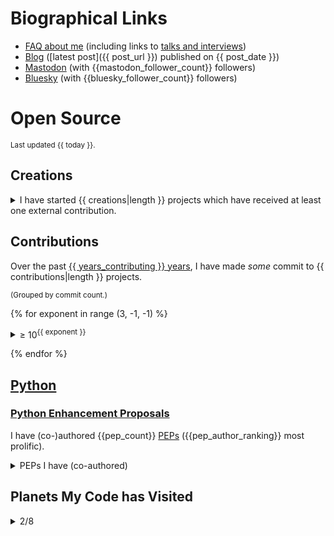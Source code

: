 # Biographical Links
- [FAQ about me](https://opensource.snarky.ca/About+Me/Frequently+Asked+Questions) (including links to [talks and interviews](https://opensource.snarky.ca/About+Me/Appearances))
- [Blog](https://snarky.ca) ([latest post]({{ post_url }}) published on {{ post_date }})
- [Mastodon](https://fosstodon.org/@brettcannon) (with {{mastodon_follower_count}} followers)
- [Bluesky](https://bsky.app/profile/snarky.ca) (with {{bluesky_follower_count}} followers)

# Open Source

<small>Last updated {{ today }}.</small>

## Creations

<details>
<summary>I have started {{ creations|length }} projects which have received at least one external contribution.</summary>

<small>(Sorted by [☆](https://docs.github.com/en/github/getting-started-with-github/saving-repositories-with-stars#about-stars).)</small>

<ol style="list-style: none">
{% for project in creations %}
<li><a href="{{ project.url }}">{{ project.name }}</a></li>
{% endfor %}
</ol>

  </details>

## Contributions

Over the past [{{ years_contributing }} years](https://github.com/python/cpython/commit/1e91d8eb030656386ef3a07e8a516683bea85610), I have made _some_ commit to {{ contributions|length }} projects.

<small>(Grouped by commit count.)</small>


{% for exponent in range (3, -1, -1) %}

<details><summary>&ge; 10<sup>{{ exponent }}</sup></summary>

<ol>
{% for project in contributions %}
{% if 10**(exponent + 1) > project.commits >= 10**exponent %}
<li><a href="{{ project.contributions_url }}">{{ project.repo_name }}</a></li>
{% endif %}
{% endfor %}
</ol>

</details>

{% endfor %}

## [Python](https://python.org)

### [Python Enhancement Proposals](https://peps.python.org)

I have (co-)authored {{pep_count}} [PEPs](https://peps.python.org/) ({{pep_author_ranking}} most prolific).

<details>
<summary>PEPs I have (co-authored)</summary>

In creation order, oldest to newest.

<details>
<summary>Status legend</summary>

<dl>
<dt>✍</dt><dd>Draft</dd>
<dt>🚧</dt><dd>Provisional</dd>
<dt>👍</dt><dd>Accepted</dd>
<dt>✅</dt><dd>Final</dd>
<dt>🏃</dt><dd>Active</dd>
<dt>❌</dt><dd>Rejected</dd>
<dt>🤦</dt><dd>Withdrawn</dd>
<dt>✋</dt><dd>Deferred</dd>
<dt>🪜</dt><dd>Superceded</dd>
</dl>

</details>

<ol>

{% for pep in pep_details %}
<li>{{pep[1]}} <a href="https://peps.python.org/{{pep[0]}}">PEP {{pep[0]}}</a>{% if pep[3] %} (with {{pep[3]}}){% endif %}: {{pep[2]}}</li>
{% endfor %}

</ol>

</details>

## Planets My Code has Visited

<details>
  <summary>2/8</summary>

- [ ] Mercury
- [ ] Venus
- [X] Earth
- [X] [Mars](https://linuxunplugged.com/396?t=2580)
- [ ] Jupiter
- [ ] Saturn
- [ ] Uranus
- [ ] Neptune

</details>
